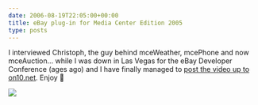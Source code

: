 ```yaml
---
date: 2006-08-19T22:05:00+00:00
title: eBay plug-in for Media Center Edition 2005
type: posts
---
```

I interviewed Christoph, the guy behind mceWeather, mcePhone and now mceAuction... while I was down in Las Vegas for the eBay Developer Conference (ages ago) and I have finally managed to [post the video up to on10.net](https://www.on10.net/Blogs/TheShow/4960/). Enjoy 🙂

![](https://download.microsoft.com/download/a/c/0/ac03b515-a6db-4712-9fcb-cd41b3d7fd0e/MediaCenterAuction_small_on10.jpg)
